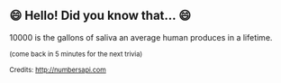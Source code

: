 ## :smile: Hello! Did you know that... :smile:
10000 is the gallons of saliva an average human produces in a lifetime.

<sup>(come back in 5 minutes for the next trivia)</sup>


<sup>Credits: http://numbersapi.com</sup>
